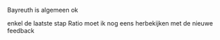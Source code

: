 Bayreuth is algemeen ok

enkel de laatste stap Ratio moet ik nog eens herbekijken met de nieuwe feedback
